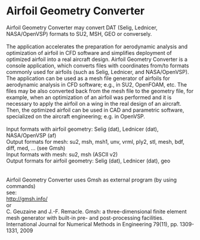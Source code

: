 # Airfoil Geometry Converter
Airfoil Geometry Converter may convert DAT (Selig, Lednicer, NASA/OpenVSP) formats to SU2, MSH, GEO or conversely.
<BR>
<BR>
The application accelerates the preparation for aerodynamic analysis and optimization of airfoil in CFD software and simplifies deployment of optimized airfoil into a real aircraft design. Airfoil Geometry Converter is a console application, which converts files with coordinates from/to formats commonly used for airfoils (such as Selig, Lednicer, and NASA/OpenVSP). The application can be used as a mesh file generator of airfoils for aerodynamic analysis in CFD software; e.g., in SU2, OpenFOAM, etc. The files may be also converted back from the mesh file to the geometry file, for example, when an optimization of an airfoil was performed and it is necessary to apply the airfoil on a wing in the real design of an aircraft. Then, the optimized airfoil can be used in CAD and parametric software, specialized on the aircraft engineering; e.g. in OpenVSP.
<BR>
<BR>
Input formats with airfoil geometry: Selig (dat), Lednicer (dat), NASA/OpenVSP (af)
<BR>
Output formats for mesh: su2, msh, msh1, unv, vrml, ply2, stl, mesh, bdf, diff, med, … (see Gmsh)
<BR>
Input formats with mesh: su2, msh (ASCII v2)
<BR>
Output formats for airfoil geometry: Selig (dat), Lednicer (dat), geo
<BR>
<BR>
<BR>
Airfoil Geometry Converter uses Gmsh as external program (by using commands)<BR>
see:<BR>http://gmsh.info/
<BR>or<BR>
C. Geuzaine and J.-F. Remacle. Gmsh: a three-dimensional finite element mesh generator with built-in pre- and post-processing facilities. International Journal for Numerical Methods in Engineering 79(11), pp. 1309-1331, 2009

